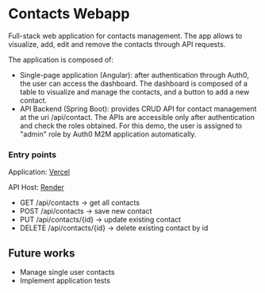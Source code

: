 # Contacts Webapp
Full-stack web application for contacts management. The app allows to visualize, add, edit and remove the contacts through API requests.

The application is composed of:
- Single-page application (Angular): after authentication through Auth0, the user can access the dashboard. The dashboard is composed of a table to visualize and manage the contacts, and a button to add a new contact.
- API Backend (Spring Boot): provides CRUD API for contact management at the uri /api/contact. The APIs are accessible only after authentication and check the roles obtained. For this demo, the user is assigned to "admin" role by Auth0 M2M application automatically.

### Entry points
Application: [Vercel](https://contacts-webapp-angular.vercel.app/)

API Host: [Render](https://contactswebapp-api.onrender.com)
- GET /api/contacts -> get all contacts
- POST /api/contacts -> save new contact
- PUT /api/contacts/{id} -> update existing contact
- DELETE /api/contacts/{id} -> delete existing contact by id

## Future works
- Manage single user contacts
- Implement application tests
